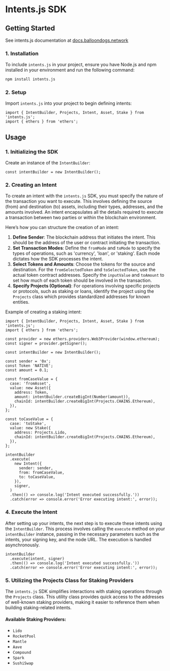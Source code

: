 # Intents.js SDK

## Getting Started

See intents.js documentation at [docs.balloondogs.network](https://docs.balloondogs.network/solution/sdk)

### 1. Installation

To include `intents.js` in your project, ensure you have Node.js and npm installed in your environment and run the following command:

```bash
npm install intents.js
```

### 2. Setup

Import `intents.js` into your project to begin defining intents:

```tsx
import { IntentBuilder, Projects, Intent, Asset, Stake } from 'intents.js';
import { ethers } from 'ethers';
```

## Usage

### 1. Initializing the SDK

Create an instance of the `IntentBuilder`:

```tsx
const intentBuilder = new IntentBuilder();
```

### 2. Creating an Intent

To create an intent with the `intents.js` SDK, you must specify the nature of the transaction you want to execute. This involves defining the source (from) and destination (to) assets, including their types, addresses, and the amounts involved. An intent encapsulates all the details required to execute a transaction between two parties or within the blockchain environment.

Here’s how you can structure the creation of an intent:

1. **Define Sender**: The blockchain address that initiates the intent. This should be the address of the user or contract initiating the transaction.
2. **Set Transaction Modes**: Define the `fromMode` and `toMode` to specify the types of operations, such as 'currency', 'loan', or 'staking'. Each mode dictates how the SDK processes the intent.
3. **Select Tokens and Amounts**: Choose the tokens for the source and destination. For the `fromSelectedToken` and `toSelectedToken`, use the actual token contract addresses. Specify the `inputValue` and `toAmount` to set how much of each token should be involved in the transaction.
4. **Specify Projects (Optional)**: For operations involving specific projects or protocols, such as staking or loans, identify the project using the `Projects` class which provides standardized addresses for known entities.

Example of creating a staking intent:

```tsx
import { IntentBuilder, Projects, Intent, Asset, Stake } from 'intents.js';
import { ethers } from 'ethers';

const provider = new ethers.providers.Web3Provider(window.ethereum);
const signer = provider.getSigner();

const intentBuilder = new IntentBuilder();

const sender = '0x';
const Token 'NATIVE';
const amount = 0.1;

const fromCaseValue = {
  case: 'fromAsset',
  value: new Asset({
    address: Token,
    amount: intentBuilder.createBigInt(Number(amount)),
    chainId: intentBuilder.createBigInt(Projects.CHAINS.Ethereum),
  }),
};

const toCaseValue = {
  case: 'toStake',
  value: new Stake({
    address: Projects.Lido,
    chainId: intentBuilder.createBigInt(Projects.CHAINS.Ethereum),
  }),
};

intentBuilder
  .execute(
    new Intent({
      sender: sender,
      from: fromCaseValue,
      to: toCaseValue,
    }),
    signer,
  )
  .then(() => console.log('Intent executed successfully.'))
  .catch(error => console.error('Error executing intent:', error));
```

### 4. Execute the Intent

After setting up your intents, the next step is to execute these intents using the `IntentBuilder`. This process involves calling the `execute` method on your `intentBuilder` instance, passing in the necessary parameters such as the intents, your signing key, and the node URL. The execution is handled asynchronously.

```tsx
intentBuilder
  .execute(intent, signer)
  .then(() => console.log('Intent executed successfully.'))
  .catch(error => console.error('Error executing intent:', error));
```

### 5. Utilizing the Projects Class for Staking Providers

The `intents.js` SDK simplifies interactions with staking operations through the `Projects` class. This utility class provides quick access to the addresses of well-known staking providers, making it easier to reference them when building staking-related intents.

#### Available Staking Providers:

- `Lido`
- `RocketPool`
- `Mantle`
- `Aave`
- `Compound`
- `Spark`
- `SushiSwap`
